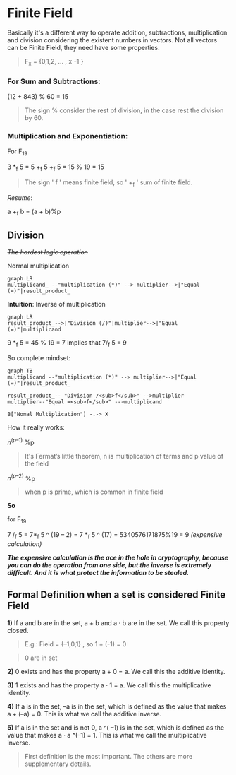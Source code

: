 # Finite Field

Basically it's a different way to operate addition, subtractions, multiplication and division considering the existent numbers in vectors. Not all vectors can be Finite Field, they need have some properties. 

> F<sub>x</sub>  = {0,1,2, ... , x -1 } 

### For **Sum** and **Subtractions**:

(12 + 843) % 60 = 15

> The sign % consider the rest of division, in the case rest the division by 60. 

### **Multiplication** and **Exponentiation**:

For F<sub>19</sub>   

3 *<sub>f</sub> 5 = 5 +<sub>f</sub> 5 +<sub>f</sub>  5 = 15 % 19 = 15

> The sign ' f ' means finite field, so ' +<sub>f</sub> ' sum of finite field.


*Resume*: 

  a +<sub>f</sub> b = (a + b)%p

## Division
~~*The hardest logic operation*~~

Normal multiplication

```mermaid 
graph LR 
multiplicand_ --"multiplication (*)" --> multiplier-->|"Equal (=)"|result_product_ 

```

**Intuition**: Inverse of multiplication

```mermaid 
graph LR 
result_product_-->|"Division (/)"|multiplier-->|"Equal (=)"|multiplicand 

```

9 *<sub>f</sub> 5 =  45 % 19  = 7     implies that     7/<sub>f</sub> 5 = 9 

So complete mindset:

```mermaid 
graph TB 
multiplicand --"multiplication (*)" --> multiplier-->|"Equal (=)"|result_product_ 

result_product_-- "Division /<sub>f</sub>" -->multiplier
multiplier--"Equal =<sub>f</sub>" -->multiplicand

B["Nomal Multiplication"] -.-> X

```


How it really works:

$n^{(p–1)}$ %p


> It's Fermat’s little theorem, n is multiplication of terms and p value of the field 


$n^{(p–2)}$ %p


> when p is prime, which is common in finite field

**So**

for F<sub>19</sub>

7 /<sub>f</sub> 5 = 7*<sub>f</sub> 5 ^ (19 – 2) = 7 *<sub>f</sub> 5  ^ (17) = 5340576171875%19 = 9   *(expensive calculation)*

***The expensive calculation is the ace in the hole in cryptography, because you can do the operation from one side, but the inverse is extremely difficult. And it is what protect the information to be stealed.***


## Formal Definition when a set is considered Finite Field

**1)** If a and b are in the set, a + b and a ⋅ b are in the set. We call this property closed. 

> E.g.: Field =  {–1,0,1} , so 1 + (-1) = 0  

> 0 are in set

**2)** 0 exists and has the property a + 0 = a. We call this the additive identity. 

**3)**  1 exists and has the property a ⋅ 1 = a. We call this the multiplicative identity. 

**4)** If a is in the set, –a is in the set, which is defined as the value that makes a + (–a) = 0. This is what we call the additive inverse.

**5)** If a is in the set and is not 0, a ^( –1) is in the set, which is defined as the value that makes a ⋅ a ^(–1) = 1. This is what we call the multiplicative inverse.   

>  First definition is the most important. The others are more supplementary details.

